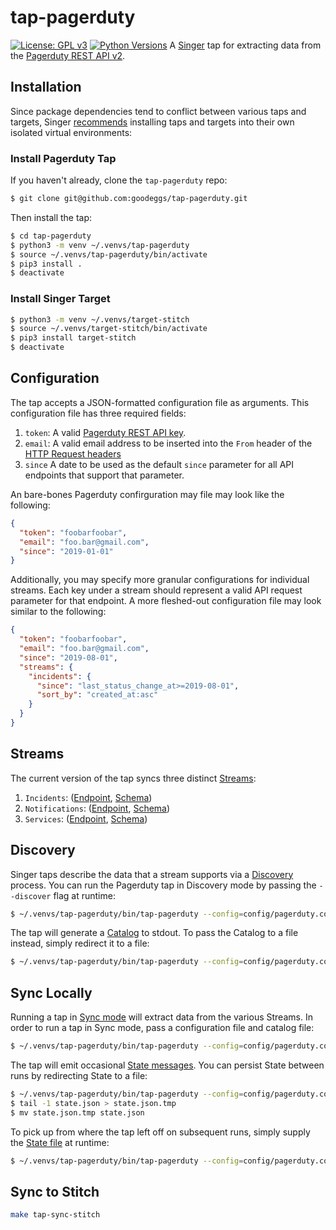 # tap-pagerduty
[![License: GPL v3](https://img.shields.io/badge/License-GPLv3-blue.svg)](https://www.gnu.org/licenses/gpl-3.0)
[![Python Versions](https://img.shields.io/badge/python-3.6%20%7C%203.7-blue.svg)](https://pypi.python.org/pypi/ansicolortags/)
A [Singer](https://www.singer.io/) tap for extracting data from the [Pagerduty REST API v2](https://v2.developer.pagerduty.com/docs/rest-api).

## Installation

Since package dependencies tend to conflict between various taps and targets, Singer [recommends](https://github.com/singer-io/getting-started/blob/master/docs/RUNNING_AND_DEVELOPING.md#running-singer-with-python) installing taps and targets into their own isolated virtual environments:

### Install Pagerduty Tap

If you haven't already, clone the `tap-pagerduty` repo:

```bash
$ git clone git@github.com:goodeggs/tap-pagerduty.git
```

Then install the tap:

```bash
$ cd tap-pagerduty
$ python3 -m venv ~/.venvs/tap-pagerduty
$ source ~/.venvs/tap-pagerduty/bin/activate
$ pip3 install .
$ deactivate
```

### Install Singer Target

```bash
$ python3 -m venv ~/.venvs/target-stitch
$ source ~/.venvs/target-stitch/bin/activate
$ pip3 install target-stitch
$ deactivate
```

## Configuration

The tap accepts a JSON-formatted configuration file as arguments. This configuration file has three required fields:

1. `token`: A valid [Pagerduty REST API key](https://support.pagerduty.com/docs/generating-api-keys).
2. `email`: A valid email address to be inserted into the `From` header of the [HTTP Request headers](https://v2.developer.pagerduty.com/docs/rest-api#http-request-headers)
3. `since` A date to be used as the default `since` parameter for all API endpoints that support that parameter.

An bare-bones Pagerduty confirguration may file may look like the following:

```json
{
  "token": "foobarfoobar",
  "email": "foo.bar@gmail.com",
  "since": "2019-01-01"
}
```

Additionally, you may specify more granular configurations for individual streams. Each key under a stream should represent a valid API request parameter for that endpoint. A more fleshed-out configuration file may look similar to the following:

```json
{
  "token": "foobarfoobar",
  "email": "foo.bar@gmail.com",
  "since": "2019-08-01",
  "streams": {
    "incidents": {
      "since": "last_status_change_at>=2019-08-01",
      "sort_by": "created_at:asc"
    }
  }
}
```

## Streams

The current version of the tap syncs three distinct [Streams](https://github.com/singer-io/getting-started/blob/master/docs/SYNC_MODE.md#streams):
1. `Incidents`: ([Endpoint](https://api-reference.pagerduty.com/#!/Incidents/get_incidents), [Schema](https://github.com/goodeggs/tap-pagerduty/blob/master/tap_pagerduty/schemas/incidents.json))
2. `Notifications`: ([Endpoint](https://api-reference.pagerduty.com/#!/Notifications/get_notifications), [Schema](https://github.com/goodeggs/tap-pagerduty/blob/master/tap_pagerduty/schemas/notifications.json))
3. `Services`: ([Endpoint](https://api-reference.pagerduty.com/#!/Services/get_services), [Schema](https://github.com/goodeggs/tap-pagerduty/blob/master/tap_pagerduty/schemas/services.json))

## Discovery

Singer taps describe the data that a stream supports via a [Discovery](https://github.com/singer-io/getting-started/blob/master/docs/DISCOVERY_MODE.md#discovery-mode) process. You can run the Pagerduty tap in Discovery mode by passing the `--discover` flag at runtime:

```bash
$ ~/.venvs/tap-pagerduty/bin/tap-pagerduty --config=config/pagerduty.config.json --discover
```

The tap will generate a [Catalog](https://github.com/singer-io/getting-started/blob/master/docs/DISCOVERY_MODE.md#the-catalog) to stdout. To pass the Catalog to a file instead, simply redirect it to a file:

```bash
$ ~/.venvs/tap-pagerduty/bin/tap-pagerduty --config=config/pagerduty.config.json --discover > catalog.json
```

## Sync Locally

Running a tap in [Sync mode](https://github.com/singer-io/getting-started/blob/master/docs/SYNC_MODE.md#sync-mode) will extract data from the various Streams. In order to run a tap in Sync mode, pass a configuration file and catalog file:

```bash
$ ~/.venvs/tap-pagerduty/bin/tap-pagerduty --config=config/pagerduty.config.json --catalog=catalog.json
```

The tap will emit occasional [State messages](https://github.com/singer-io/getting-started/blob/master/docs/SPEC.md#state-message). You can persist State between runs by redirecting State to a file:

```bash
$ ~/.venvs/tap-pagerduty/bin/tap-pagerduty --config=config/pagerduty.config.json --catalog=catalog.json >> state.json
$ tail -1 state.json > state.json.tmp
$ mv state.json.tmp state.json
```

To pick up from where the tap left off on subsequent runs, simply supply the [State file](https://github.com/singer-io/getting-started/blob/master/docs/CONFIG_AND_STATE.md#state-file) at runtime:

```bash
$ ~/.venvs/tap-pagerduty/bin/tap-pagerduty --config=config/pagerduty.config.json --catalog=catalog.json --state=state.json >> state.json
```

## Sync to Stitch

```bash
make tap-sync-stitch
```
